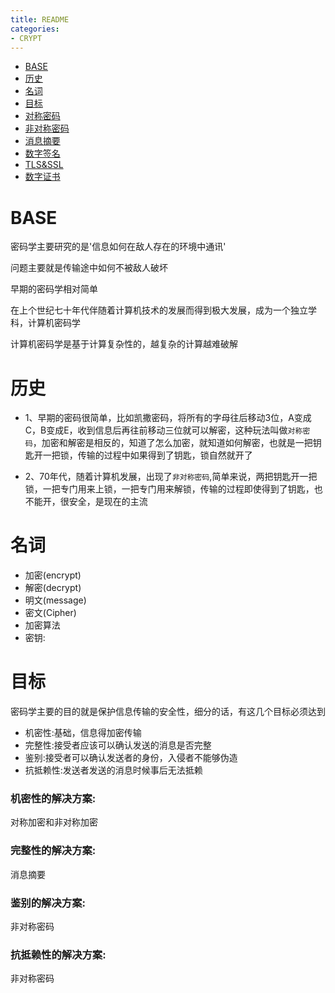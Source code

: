 ```yaml
---
title: README
categories:
- CRYPT
---
```


- [BASE](#BASE)
- [历史](#历史)
- [名词](#名词)
- [目标](#目标)
- [对称密码](/CRYPT/#对称密码)
- [非对称密码](/CRYPT/#非对称密码)
- [消息摘要](/CRYPT/#消息摘要)
- [数字签名](/CRYPT/#数字签名)
- [TLS&SSL](/CRYPT/#TLS&SSL)
- [数字证书](/CRYPT/#数字证书)

# BASE
密码学主要研究的是'信息如何在敌人存在的环境中通讯'

问题主要就是传输途中如何不被敌人破坏

早期的密码学相对简单

在上个世纪七十年代伴随着计算机技术的发展而得到极大发展，成为一个独立学科，计算机密码学

计算机密码学是基于计算复杂性的，越复杂的计算越难破解

# 历史

- 1、早期的密码很简单，比如凯撒密码，将所有的字母往后移动3位，A变成C，B变成E，收到信息后再往前移动三位就可以解密，这种玩法叫做`对称密码`，加密和解密是相反的，知道了怎么加密，就知道如何解密，也就是一把钥匙开一把锁，传输的过程中如果得到了钥匙，锁自然就开了

- 2、70年代，随着计算机发展，出现了`非对称密码`,简单来说，两把钥匙开一把锁，一把专门用来上锁，一把专门用来解锁，传输的过程即使得到了钥匙，也不能开，很安全，是现在的主流

# 名词

- 加密(encrypt)
- 解密(decrypt)
- 明文(message)
- 密文(Cipher)
- 加密算法
- 密钥:


# 目标
密码学主要的目的就是保护信息传输的安全性，细分的话，有这几个目标必须达到

- 机密性:基础，信息得加密传输
- 完整性:接受者应该可以确认发送的消息是否完整
- 鉴别:接受者可以确认发送者的身份，入侵者不能够伪造
- 抗抵赖性:发送者发送的消息时候事后无法抵赖

### 机密性的解决方案:

对称加密和非对称加密


### 完整性的解决方案:

消息摘要




### 鉴别的解决方案:

非对称密码

### 抗抵赖性的解决方案:

非对称密码








